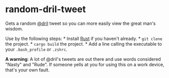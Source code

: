 random-dril-tweet
=================

Gets a random [@dril](https://twitter.com/dril) tweet so you can more easily view the great man's wisdom.

Use by the following steps:
	*  Install [Rust](https://www.rust-lang.org/) if you haven't already.
	*  `git clone` the project.
	*  `cargo build` the project.
	*  Add a line calling the executable to your `.bash_profile` or `.zshrc`.

**A warning**: A lot of @dril's tweets are out there and use words considered "Nasty" and "Rude". If someone yells at you for using this on a work device, that's your own fault.
